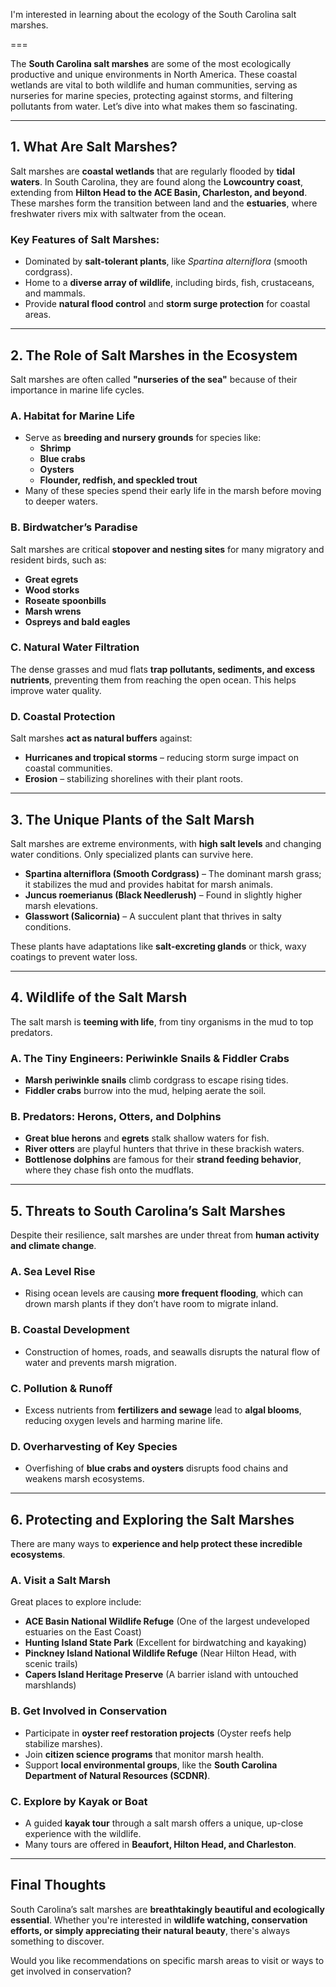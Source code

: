 I'm interested in learning about the ecology of the South Carolina salt marshes.  

===

The **South Carolina salt marshes** are some of the most ecologically productive and unique environments in North America. These coastal wetlands are vital to both wildlife and human communities, serving as nurseries for marine species, protecting against storms, and filtering pollutants from water. Let’s dive into what makes them so fascinating.

---

## **1. What Are Salt Marshes?**
Salt marshes are **coastal wetlands** that are regularly flooded by **tidal waters**. In South Carolina, they are found along the **Lowcountry coast**, extending from **Hilton Head to the ACE Basin, Charleston, and beyond**. These marshes form the transition between land and the **estuaries**, where freshwater rivers mix with saltwater from the ocean.

### **Key Features of Salt Marshes:**
- Dominated by **salt-tolerant plants**, like *Spartina alterniflora* (smooth cordgrass).
- Home to a **diverse array of wildlife**, including birds, fish, crustaceans, and mammals.
- Provide **natural flood control** and **storm surge protection** for coastal areas.

---

## **2. The Role of Salt Marshes in the Ecosystem**
Salt marshes are often called **"nurseries of the sea"** because of their importance in marine life cycles.

### **A. Habitat for Marine Life**
- Serve as **breeding and nursery grounds** for species like:
  - **Shrimp**
  - **Blue crabs**
  - **Oysters**
  - **Flounder, redfish, and speckled trout**
- Many of these species spend their early life in the marsh before moving to deeper waters.

### **B. Birdwatcher’s Paradise**
Salt marshes are critical **stopover and nesting sites** for many migratory and resident birds, such as:
- **Great egrets**
- **Wood storks**
- **Roseate spoonbills**
- **Marsh wrens**
- **Ospreys and bald eagles**

### **C. Natural Water Filtration**
The dense grasses and mud flats **trap pollutants, sediments, and excess nutrients**, preventing them from reaching the open ocean. This helps improve water quality.

### **D. Coastal Protection**
Salt marshes **act as natural buffers** against:
- **Hurricanes and tropical storms** – reducing storm surge impact on coastal communities.
- **Erosion** – stabilizing shorelines with their plant roots.

---

## **3. The Unique Plants of the Salt Marsh**
Salt marshes are extreme environments, with **high salt levels** and changing water conditions. Only specialized plants can survive here.

- **Spartina alterniflora (Smooth Cordgrass)** – The dominant marsh grass; it stabilizes the mud and provides habitat for marsh animals.
- **Juncus roemerianus (Black Needlerush)** – Found in slightly higher marsh elevations.
- **Glasswort (Salicornia)** – A succulent plant that thrives in salty conditions.

These plants have adaptations like **salt-excreting glands** or thick, waxy coatings to prevent water loss.

---

## **4. Wildlife of the Salt Marsh**
The salt marsh is **teeming with life**, from tiny organisms in the mud to top predators.

### **A. The Tiny Engineers: Periwinkle Snails & Fiddler Crabs**
- **Marsh periwinkle snails** climb cordgrass to escape rising tides.
- **Fiddler crabs** burrow into the mud, helping aerate the soil.

### **B. Predators: Herons, Otters, and Dolphins**
- **Great blue herons** and **egrets** stalk shallow waters for fish.
- **River otters** are playful hunters that thrive in these brackish waters.
- **Bottlenose dolphins** are famous for their **strand feeding behavior**, where they chase fish onto the mudflats.

---

## **5. Threats to South Carolina’s Salt Marshes**
Despite their resilience, salt marshes are under threat from **human activity and climate change**.

### **A. Sea Level Rise**
- Rising ocean levels are causing **more frequent flooding**, which can drown marsh plants if they don’t have room to migrate inland.

### **B. Coastal Development**
- Construction of homes, roads, and seawalls disrupts the natural flow of water and prevents marsh migration.

### **C. Pollution & Runoff**
- Excess nutrients from **fertilizers and sewage** lead to **algal blooms**, reducing oxygen levels and harming marine life.

### **D. Overharvesting of Key Species**
- Overfishing of **blue crabs and oysters** disrupts food chains and weakens marsh ecosystems.

---

## **6. Protecting and Exploring the Salt Marshes**
There are many ways to **experience and help protect these incredible ecosystems**.

### **A. Visit a Salt Marsh**
Great places to explore include:
- **ACE Basin National Wildlife Refuge** (One of the largest undeveloped estuaries on the East Coast)
- **Hunting Island State Park** (Excellent for birdwatching and kayaking)
- **Pinckney Island National Wildlife Refuge** (Near Hilton Head, with scenic trails)
- **Capers Island Heritage Preserve** (A barrier island with untouched marshlands)

### **B. Get Involved in Conservation**
- Participate in **oyster reef restoration projects** (Oyster reefs help stabilize marshes).
- Join **citizen science programs** that monitor marsh health.
- Support **local environmental groups**, like the **South Carolina Department of Natural Resources (SCDNR)**.

### **C. Explore by Kayak or Boat**
- A guided **kayak tour** through a salt marsh offers a unique, up-close experience with the wildlife.
- Many tours are offered in **Beaufort, Hilton Head, and Charleston**.

---

## **Final Thoughts**
South Carolina’s salt marshes are **breathtakingly beautiful and ecologically essential**. Whether you're interested in **wildlife watching, conservation efforts, or simply appreciating their natural beauty**, there's always something to discover.

Would you like recommendations on specific marsh areas to visit or ways to get involved in conservation?